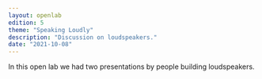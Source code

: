 ```yaml
---
layout: openlab
edition: 5
theme: "Speaking Loudly"
description: "Discussion on loudspeakers."
date: "2021-10-08"
---
```


In this open lab we had two presentations by people building loudspeakers. 